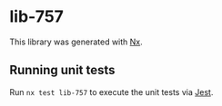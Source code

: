 # lib-757

This library was generated with [Nx](https://nx.dev).

## Running unit tests

Run `nx test lib-757` to execute the unit tests via [Jest](https://jestjs.io).
